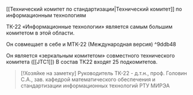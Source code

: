 [[Технический комитет по стандартизации|Технический комитет]] по информационным технологиям 

ТК-22 «Информационные технологии» является самым большим комитетом в этой области.

Он совмещает в себе и МТК-22 (Международная версия) ^9ddb48

Он является «зеркальным комитетом» совместного технического комитета ([[JTC1]])
В состав ТК22 входят 25 подкомитетов.

> [!Хозяйке на заметку]
> Руководитель ТК-22 - д.т.н., проф. Головин С.А., зав. кафедрой математического обеспечения и стандартизации информационных технологий РТУ МИРЭА


